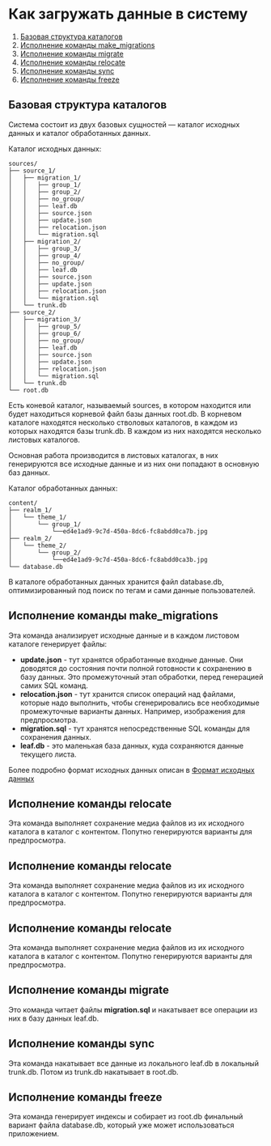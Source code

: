 # Как загружать данные в систему

1. [Базовая структура каталогов](#Базовая-структура-каталогов)
1. [Исполнение команды make_migrations](#Исполнение-команды-make_migrations)
1. [Исполнение команды migrate](#Исполнение-команды-migrate)
1. [Исполнение команды relocate](#Исполнение-команды-relocate)
1. [Исполнение команды sync](#Исполнение-команды-sync)
1. [Исполнение команды freeze](#Исполнение-команды-freeze)

## Базовая структура каталогов

Система состоит из двух базовых сущностей — каталог исходных данных и каталог
обработанных данных.

Каталог исходных данных:

```
sources/
├── source_1/
│   ├── migration_1/
│   │   ├── group_1/
│   │   ├── group_2/
│   │   ├── no_group/
│   │   ├── leaf.db
│   │   ├── source.json
│   │   ├── update.json
│   │   ├── relocation.json
│   │   └── migration.sql
│   ├── migration_2/
│   │   ├── group_3/
│   │   ├── group_4/
│   │   ├── no_group/
│   │   ├── leaf.db
│   │   ├── source.json
│   │   ├── update.json
│   │   ├── relocation.json
│   │   └── migration.sql
│   └── trunk.db
├── source_2/
│   ├── migration_3/
│   │   ├── group_5/
│   │   ├── group_6/
│   │   ├── no_group/
│   │   ├── leaf.db
│   │   ├── source.json
│   │   ├── update.json
│   │   ├── relocation.json
│   │   └── migration.sql
│   └── trunk.db
└── root.db
```

Есть коневой каталог, называемый sources, в котором находится или будет
находиться корневой файл базы данных root.db. В корневом каталоге находятся
несколько стволовых каталогов, в каждом из которых находятся базы trunk.db. В
каждом из них находятся несколько листовых каталогов.

Основная работа производится в листовых каталогах, в них генерируются все
исходные данные и из них они попадают в основную баз данных.

Каталог обработанных данных:

```
content/
├── realm_1/
│   └── theme_1/
│       └── group_1/
│           └──ed4e1ad9-9c7d-450a-8dc6-fc8abdd0ca7b.jpg
├── realm_2/
│   └── theme_2/
│       └── group_2/
│           └──ed4e1ad9-9c7d-450a-8dc6-fc8abdd0ca3b.jpg
└── database.db
```

В каталоге обработанных данных хранится файл database.db, оптимизированный под
поиск по тегам и сами данные пользователей.

## Исполнение команды make_migrations

Эта команда анализирует исходные данные и в каждом листовом каталоге генерирует
файлы:

- **update.json** - тут хранятся обработанные входные данные. Они доводятся до
  состояния почти полной готовности к сохранению в базу данных. Это
  промежуточный этап обработки, перед генерацией самих SQL команд.
- **relocation.json** - тут хранится список операций над файлами, которые надо
  выполнить, чтобы сгенерировались все необходимые промежуточные варианты
  данных. Например, изображения для предпросмотра.
- **migration.sql** - тут хранятся непосредственные SQL команды для сохранения
  данных.
- **leaf.db** - это маленькая база данных, куда сохраняются данные текущего
  листа.

Более подробно формат исходных данных описан
в [Формат исходных данных](./source.md)

## Исполнение команды relocate

Эта команда выполняет сохранение медиа файлов из их исходного каталога в
каталог с контентом. Попутно генерируются варианты для предпросмотра.

## Исполнение команды relocate

Эта команда выполняет сохранение медиа файлов из их исходного каталога в
каталог с контентом. Попутно генерируются варианты для предпросмотра.

## Исполнение команды relocate

Эта команда выполняет сохранение медиа файлов из их исходного каталога в
каталог с контентом. Попутно генерируются варианты для предпросмотра.

## Исполнение команды migrate

Это команда читает файлы **migration.sql** и накатывает все операции из них в
базу данных leaf.db.

## Исполнение команды sync

Эта команда накатывает все данные из локального leaf.db в локальный trunk.db.
Потом из trunk.db накатывает в root.db.

## Исполнение команды freeze

Эта команда генерирует индексы и собирает из root.db финальный вариант файла
database.db, который уже может использоваться приложением. 